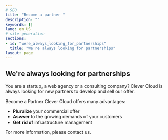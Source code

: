 ```yaml
---
# SEO
title: "Become a partner "
description: ""
keywords: []
lang: en_US
# site generation
sections:
- id: "were_always_looking_for_partnerships"
  title: "We're always looking for partnerships"
layout: page
---
```

## We're always looking for partnerships 

You are a startup, a web agency or a consulting company? Clever Cloud is always looking for new partners to develop and sell our offer.

Become a Partner Clever Cloud offers many advantages:
* **Pluralize** your commercial offer
* **Aswser** to the growing demands of your customers
* **Get rid of** infrastructure management

For more information, please contact us.